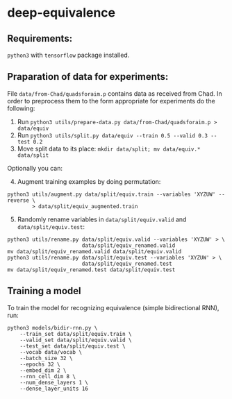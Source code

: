 # deep-equivalence

## Requirements:
`python3` with `tensorflow` package installed.

## Praparation of data for experiments:

File `data/from-Chad/quadsforaim.p` contains data as received from Chad. In order
to preprocess them to the form appropriate for experiments do the following:
1. Run `python3 utils/prepare-data.py data/from-Chad/quadsforaim.p > data/equiv`
2. Run `python3 utils/split.py data/equiv --train 0.5 --valid 0.3 --test 0.2`
3. Move split data to its place: `mkdir data/split; mv data/equiv.* data/split`

Optionally you can:

4. Augment training examples by doing permutation:
```
python3 utils/augment.py data/split/equiv.train --variables 'XYZUW' --reverse \
		> data/split/equiv_augmented.train
```
5. Randomly rename variables in `data/split/equiv.valid` and
   `data/split/equiv.test`:
```
python3 utils/rename.py data/split/equiv.valid --variables 'XYZUW' > \
						data/split/equiv_renamed.valid
mv data/split/equiv_renamed.valid data/split/equiv.valid
python3 utils/rename.py data/split/equiv.test --variables 'XYZUW' > \
						data/split/equiv_renamed.test
mv data/split/equiv_renamed.test data/split/equiv.test
```

## Training a model

To train the model for recognizing equivalence (simple bidirectional RNN), run:
```
python3 models/bidir-rnn.py \
	--train_set data/split/equiv.train \
	--valid_set data/split/equiv.valid \
	--test_set data/split/equiv.test \
	--vocab data/vocab \
	--batch_size 32 \
	--epochs 32 \
	--embed_dim 2 \
	--rnn_cell_dim 8 \
	--num_dense_layers 1 \
	--dense_layer_units 16
```
